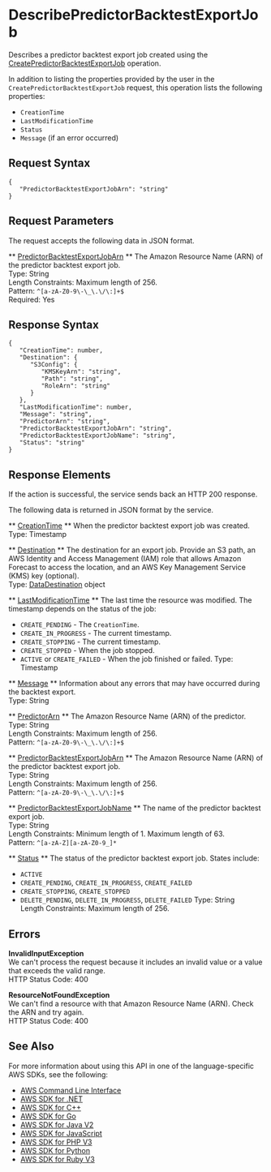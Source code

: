 # DescribePredictorBacktestExportJob<a name="API_DescribePredictorBacktestExportJob"></a>

Describes a predictor backtest export job created using the [CreatePredictorBacktestExportJob](API_CreatePredictorBacktestExportJob.md) operation\.

In addition to listing the properties provided by the user in the `CreatePredictorBacktestExportJob` request, this operation lists the following properties:
+  `CreationTime` 
+  `LastModificationTime` 
+  `Status` 
+  `Message` \(if an error occurred\)

## Request Syntax<a name="API_DescribePredictorBacktestExportJob_RequestSyntax"></a>

```
{
   "PredictorBacktestExportJobArn": "string"
}
```

## Request Parameters<a name="API_DescribePredictorBacktestExportJob_RequestParameters"></a>

The request accepts the following data in JSON format\.

 ** [PredictorBacktestExportJobArn](#API_DescribePredictorBacktestExportJob_RequestSyntax) **   <a name="forecast-DescribePredictorBacktestExportJob-request-PredictorBacktestExportJobArn"></a>
The Amazon Resource Name \(ARN\) of the predictor backtest export job\.  
Type: String  
Length Constraints: Maximum length of 256\.  
Pattern: `^[a-zA-Z0-9\-\_\.\/\:]+$`   
Required: Yes

## Response Syntax<a name="API_DescribePredictorBacktestExportJob_ResponseSyntax"></a>

```
{
   "CreationTime": number,
   "Destination": { 
      "S3Config": { 
         "KMSKeyArn": "string",
         "Path": "string",
         "RoleArn": "string"
      }
   },
   "LastModificationTime": number,
   "Message": "string",
   "PredictorArn": "string",
   "PredictorBacktestExportJobArn": "string",
   "PredictorBacktestExportJobName": "string",
   "Status": "string"
}
```

## Response Elements<a name="API_DescribePredictorBacktestExportJob_ResponseElements"></a>

If the action is successful, the service sends back an HTTP 200 response\.

The following data is returned in JSON format by the service\.

 ** [CreationTime](#API_DescribePredictorBacktestExportJob_ResponseSyntax) **   <a name="forecast-DescribePredictorBacktestExportJob-response-CreationTime"></a>
When the predictor backtest export job was created\.  
Type: Timestamp

 ** [Destination](#API_DescribePredictorBacktestExportJob_ResponseSyntax) **   <a name="forecast-DescribePredictorBacktestExportJob-response-Destination"></a>
The destination for an export job\. Provide an S3 path, an AWS Identity and Access Management \(IAM\) role that allows Amazon Forecast to access the location, and an AWS Key Management Service \(KMS\) key \(optional\)\.   
Type: [DataDestination](API_DataDestination.md) object

 ** [LastModificationTime](#API_DescribePredictorBacktestExportJob_ResponseSyntax) **   <a name="forecast-DescribePredictorBacktestExportJob-response-LastModificationTime"></a>
The last time the resource was modified\. The timestamp depends on the status of the job:  
+  `CREATE_PENDING` \- The `CreationTime`\.
+  `CREATE_IN_PROGRESS` \- The current timestamp\.
+  `CREATE_STOPPING` \- The current timestamp\.
+  `CREATE_STOPPED` \- When the job stopped\.
+  `ACTIVE` or `CREATE_FAILED` \- When the job finished or failed\.
Type: Timestamp

 ** [Message](#API_DescribePredictorBacktestExportJob_ResponseSyntax) **   <a name="forecast-DescribePredictorBacktestExportJob-response-Message"></a>
Information about any errors that may have occurred during the backtest export\.  
Type: String

 ** [PredictorArn](#API_DescribePredictorBacktestExportJob_ResponseSyntax) **   <a name="forecast-DescribePredictorBacktestExportJob-response-PredictorArn"></a>
The Amazon Resource Name \(ARN\) of the predictor\.  
Type: String  
Length Constraints: Maximum length of 256\.  
Pattern: `^[a-zA-Z0-9\-\_\.\/\:]+$` 

 ** [PredictorBacktestExportJobArn](#API_DescribePredictorBacktestExportJob_ResponseSyntax) **   <a name="forecast-DescribePredictorBacktestExportJob-response-PredictorBacktestExportJobArn"></a>
The Amazon Resource Name \(ARN\) of the predictor backtest export job\.  
Type: String  
Length Constraints: Maximum length of 256\.  
Pattern: `^[a-zA-Z0-9\-\_\.\/\:]+$` 

 ** [PredictorBacktestExportJobName](#API_DescribePredictorBacktestExportJob_ResponseSyntax) **   <a name="forecast-DescribePredictorBacktestExportJob-response-PredictorBacktestExportJobName"></a>
The name of the predictor backtest export job\.  
Type: String  
Length Constraints: Minimum length of 1\. Maximum length of 63\.  
Pattern: `^[a-zA-Z][a-zA-Z0-9_]*` 

 ** [Status](#API_DescribePredictorBacktestExportJob_ResponseSyntax) **   <a name="forecast-DescribePredictorBacktestExportJob-response-Status"></a>
The status of the predictor backtest export job\. States include:   
+  `ACTIVE` 
+  `CREATE_PENDING`, `CREATE_IN_PROGRESS`, `CREATE_FAILED` 
+  `CREATE_STOPPING`, `CREATE_STOPPED` 
+  `DELETE_PENDING`, `DELETE_IN_PROGRESS`, `DELETE_FAILED` 
Type: String  
Length Constraints: Maximum length of 256\.

## Errors<a name="API_DescribePredictorBacktestExportJob_Errors"></a>

 **InvalidInputException**   
We can't process the request because it includes an invalid value or a value that exceeds the valid range\.  
HTTP Status Code: 400

 **ResourceNotFoundException**   
We can't find a resource with that Amazon Resource Name \(ARN\)\. Check the ARN and try again\.  
HTTP Status Code: 400

## See Also<a name="API_DescribePredictorBacktestExportJob_SeeAlso"></a>

For more information about using this API in one of the language\-specific AWS SDKs, see the following:
+  [AWS Command Line Interface](https://docs.aws.amazon.com/goto/aws-cli/forecast-2018-06-26/DescribePredictorBacktestExportJob) 
+  [AWS SDK for \.NET](https://docs.aws.amazon.com/goto/DotNetSDKV3/forecast-2018-06-26/DescribePredictorBacktestExportJob) 
+  [AWS SDK for C\+\+](https://docs.aws.amazon.com/goto/SdkForCpp/forecast-2018-06-26/DescribePredictorBacktestExportJob) 
+  [AWS SDK for Go](https://docs.aws.amazon.com/goto/SdkForGoV1/forecast-2018-06-26/DescribePredictorBacktestExportJob) 
+  [AWS SDK for Java V2](https://docs.aws.amazon.com/goto/SdkForJavaV2/forecast-2018-06-26/DescribePredictorBacktestExportJob) 
+  [AWS SDK for JavaScript](https://docs.aws.amazon.com/goto/AWSJavaScriptSDK/forecast-2018-06-26/DescribePredictorBacktestExportJob) 
+  [AWS SDK for PHP V3](https://docs.aws.amazon.com/goto/SdkForPHPV3/forecast-2018-06-26/DescribePredictorBacktestExportJob) 
+  [AWS SDK for Python](https://docs.aws.amazon.com/goto/boto3/forecast-2018-06-26/DescribePredictorBacktestExportJob) 
+  [AWS SDK for Ruby V3](https://docs.aws.amazon.com/goto/SdkForRubyV3/forecast-2018-06-26/DescribePredictorBacktestExportJob) 